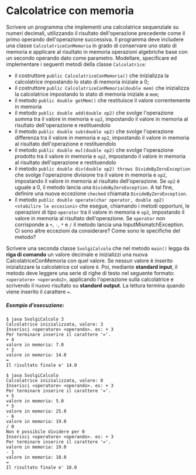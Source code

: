 # Calcolatrice con memoria

Scrivere un programma che implementi una calcolatrice sequenziale su numeri decimali, utilizzando il risultato dell'operazione precedente come il primo operando dell'operazione successiva.
Il programma deve includere una classe `CalcolatriceConMemoria` in grado di conservare uno stato di memoria e applicare al risultato in memoria operazioni algebriche base con un secondo operando dato come parametro. Modellare, specificare ed implementare i seguenti metodi della classe `Calcolatrice`:
* il costruttore `public CalcolatriceConMemoria()` che inizializza la calcolatrice impostando lo stato di memoria iniziale a 0;
* il costruttore `public CalcolatriceConMemoria(double mem)` che inizializza la calcolatrice impostando lo stato di memoria iniziale a `mem`;
* il metodo `public double getMem()` che restituisce il valore correntemente in memoria
* il metodo `public double add(double op2)` che svolge l'operazione somma tra il valore in memoria e `op2`, impostando il valore in memoria al risultato dell'operazione e restituendolo
* il metodo `public double sub(double op2)` che svolge l'operazione differenza tra il valore in memoria e `op2`, impostando il valore in memoria al risultato dell'operazione e restituendolo
* il metodo `public double mul(double op2)` che svolge l'operazione prodotto tra il valore in memoria e `op2`, impostando il valore in memoria al risultato dell'operazione e restituendolo
* il metodo `public double div(double op2) throws DivideByZeroException` che svolge l'operazione divisione tra il valore in memoria e `op2`, impostando il valore in memoria al risultato dell'operazione. Se `op2` è uguale a 0, il metodo lancia una `DivideByZeroException`. A tal fine, definire una nuova eccezione `checked` chiamata `DivideByZeroException`.
* il metodo `public double operate(char operator, double op2) <stabilire le eccezioni>` che esegue, chiamando i metodi opportuni, le operazioni di tipo `operator` tra il valore in memoria e `op2`, impostando il valore in memoria al risultato dell'operazione. Se `operator` non corrisponde a `+`, `-`, `*` e `/` il metodo lancia una InputMismatchException. Ci sono altre eccezioni da considerare? Come sono le specifiche del metodo?

Scrivere una seconda classe `SvolgiCalcolo` che nel metodo `main()` legga da **riga di comando** un valore decimale e inizializzi una nuova CalcolatriceConMemoria con quel valore. Se nessun valore è inserito inizializzare la calcolatrice col valore `0`.
Poi, mediante **standard input**, il metodo deve leggere una serie di righe di testo nel seguente formato: `<operatore> <operando2>`, applicando l'operazione sulla calcolatrice e scrivendo il nuovo risultato su **standard output**. La lettura termina quando viene inserito il carattere `=`. 


##### Esempio d'esecuzione:

```text
$ java SvolgiCalcolo 3
Calcolatrice inizializzata, valore: 3
Inserisci <operatore> <operando>. es: + 3
Per terminare inserire il carattere '='.
+ 4 
valore in memoria: 7.0
* 2
valore in memoria: 14.0
=
Il risultato finale e' 14.0

$ java SvolgiCalcolo
Calcolatrice inizializzata, valore: 0
Inserisci <operatore> <operando>. es: + 3
Per terminare inserire il carattere '='.
+ 5
valore in memoria: 5.0
* 5
valore in memoria: 25.0
- 6
valore in memoria: 19.0
/ 0
Non è possibile dividere per 0
Inserisci <operatore> <operando>. es: + 3
Per terminare inserire il carattere '='.
valore in memoria: 19.0
- 1
valore in memoria: 18.0
=
Il risultato finale e' 18.0
```

